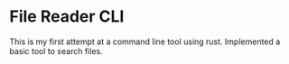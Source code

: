 # File Reader CLI
This is my first attempt at a command line tool using rust.
Implemented a basic tool to search files.

